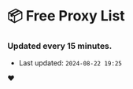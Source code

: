 # :package: Free Proxy List
### Updated every 15 minutes.

- Last updated: `2024-08-22 19:25`

:heart:

